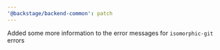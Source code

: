 ```yaml
---
'@backstage/backend-common': patch
---
```


Added some more information to the error messages for `isomorphic-git` errors
